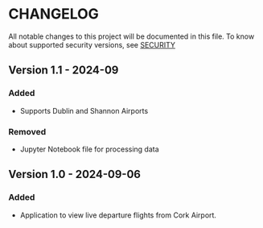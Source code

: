 # CHANGELOG

All notable changes to this project will be documented in this file.
To know about supported security versions, see [SECURITY](./SECURITY.md)

## Version 1.1 - 2024-09

### Added
- Supports Dublin and Shannon Airports

### Removed
- Jupyter Notebook file for processing data

## Version 1.0 - 2024-09-06

### Added
- Application to view live departure flights from Cork Airport.
